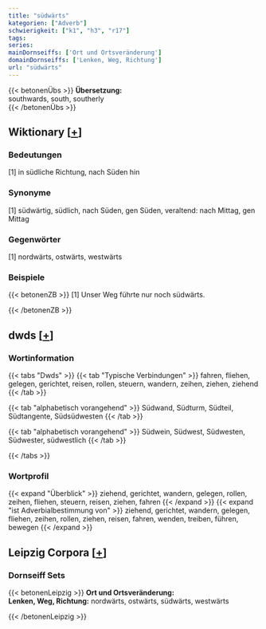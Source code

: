 ```yaml
---
title: "südwärts"
kategorien: ["Adverb"]
schwierigkeit: ["k1", "h3", "r17"]
tags:
series:
mainDornseiffs: ['Ort und Ortsveränderung']
domainDornseiffs: ['Lenken, Weg, Richtung']
url: "südwärts"
---
```


{{< betonenÜbs >}}
**Übersetzung:**  
southwards, south, southerly  
{{< /betonenÜbs >}}

## Wiktionary [[+](https://de.wiktionary.org/wiki/südwärts)]

### Bedeutungen
[1] in südliche Richtung, nach Süden hin  

### Synonyme
[1] südwärtig, südlich, nach Süden, gen Süden, veraltend: nach Mittag, gen Mittag  

### Gegenwörter
[1] nordwärts, ostwärts, westwärts  

### Beispiele
{{< betonenZB >}}
[1] Unser Weg führte nur noch südwärts.  

{{< /betonenZB >}}


## dwds [[+](https://www.dwds.de/wb/südwärts)]

### Wortinformation
{{< tabs "Dwds" >}}
{{< tab "Typische Verbindungen" >}}
fahren, fliehen, gelegen, gerichtet, reisen, rollen, steuern, wandern, zeihen, ziehen, ziehend
{{< /tab >}}

{{< tab "alphabetisch vorangehend" >}}
Südwand, Südturm, Südteil, Südtangente, Südsüdwesten
{{< /tab >}}

{{< tab "alphabetisch vorangehend" >}}
Südwein, Südwest, Südwesten, Südwester, südwestlich
{{< /tab >}}

{{< /tabs >}}

### Wortprofil
{{< expand "Überblick" >}} ziehend, gerichtet, wandern, gelegen, rollen, zeihen, fliehen, steuern, reisen, ziehen, fahren {{< /expand >}}
{{< expand "ist Adverbialbestimmung von" >}} ziehend, gerichtet, wandern, gelegen, fliehen, zeihen, rollen, ziehen, reisen, fahren, wenden, treiben, führen, bewegen {{< /expand >}}

## Leipzig Corpora [[+](https://corpora.uni-leipzig.de/en/res?word=südwärts&corpusId=deu_newscrawl-public_2018)]

### Dornseiff Sets
{{< betonenLeipzig >}}
**Ort und Ortsveränderung:**  
**Lenken, Weg, Richtung:** nordwärts, ostwärts, südwärts, westwärts  

{{< /betonenLeipzig >}}
